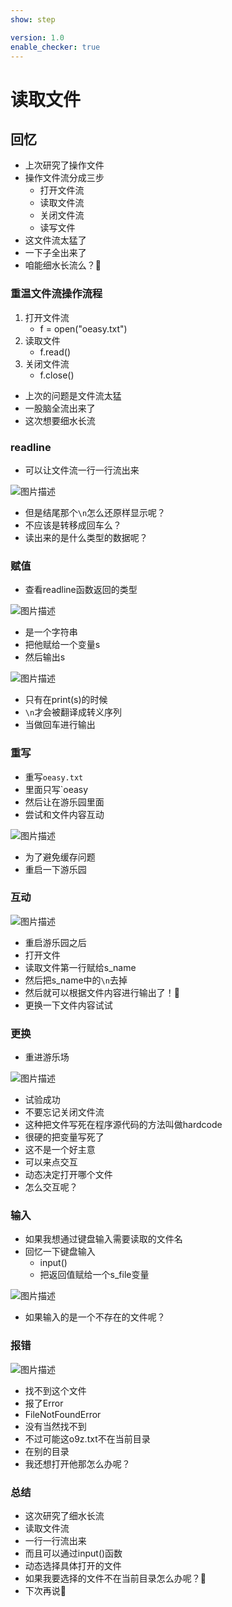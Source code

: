 ```yaml
---
show: step

version: 1.0
enable_checker: true
---
```


# 读取文件
## 回忆

- 上次研究了操作文件
- 操作文件流分成三步
	- 打开文件流
	- 读取文件流
	- 关闭文件流
	- 读写文件
- 这文件流太猛了
- 一下子全出来了
- 咱能细水长流么？🤔

### 重温文件流操作流程
1. 打开文件流
	- f = open("oeasy.txt") 
2. 读取文件
	- f.read()
3. 关闭文件流
	- f.close() 

- 上次的问题是文件流太猛
- 一股脑全流出来了
- 这次想要细水长流

### readline

- 可以让文件流一行一行流出来

![图片描述](https://doc.shiyanlou.com/courses/uid1190679-20210823-1629686502080)

- 但是结尾那个`\n`怎么还原样显示呢？
- 不应该是转移成回车么？
- 读出来的是什么类型的数据呢？

### 赋值

- 查看readline函数返回的类型

![图片描述](https://doc.shiyanlou.com/courses/uid1190679-20210823-1629686671061)

- 是一个字符串
- 把他赋给一个变量s
- 然后输出s

![图片描述](https://doc.shiyanlou.com/courses/uid1190679-20210823-1629686719889)

- 只有在print(s)的时候
- `\n`才会被翻译成转义序列
- 当做回车进行输出

### 重写
- 重写`oeasy.txt`
- 里面只写`oeasy
- 然后让在游乐园里面
- 尝试和文件内容互动

![图片描述](https://doc.shiyanlou.com/courses/uid1190679-20210823-1629686960663)

- 为了避免缓存问题
- 重启一下游乐园

### 互动

![图片描述](https://doc.shiyanlou.com/courses/uid1190679-20210823-1629687267341)

- 重启游乐园之后
- 打开文件
- 读取文件第一行赋给s_name
- 然后把s_name中的`\n`去掉
- 然后就可以根据文件内容进行输出了！🤩
- 更换一下文件内容试试

### 更换

- 重进游乐场

![图片描述](https://doc.shiyanlou.com/courses/uid1190679-20210823-1629687496302)

- 试验成功
- 不要忘记关闭文件流
- 这种把文件写死在程序源代码的方法叫做hardcode
- 很硬的把变量写死了
- 这不是一个好主意
- 可以来点交互
- 动态决定打开哪个文件
- 怎么交互呢？


### 输入
- 如果我想通过键盘输入需要读取的文件名
- 回忆一下键盘输入
	- input()
	- 把返回值赋给一个s_file变量

![图片描述](https://doc.shiyanlou.com/courses/uid1190679-20210823-1629687765120)

- 如果输入的是一个不存在的文件呢？

### 报错

![图片描述](https://doc.shiyanlou.com/courses/uid1190679-20210823-1629687908516)

- 找不到这个文件
- 报了Error
- FileNotFoundError
- 没有当然找不到
- 不过可能这o9z.txt不在当前目录
- 在别的目录
- 我还想打开他那怎么办呢？

### 总结 
- 这次研究了细水长流
- 读取文件流
- 一行一行流出来
- 而且可以通过input()函数
- 动态选择具体打开的文件
- 如果我要选择的文件不在当前目录怎么办呢？🤔
- 下次再说👋